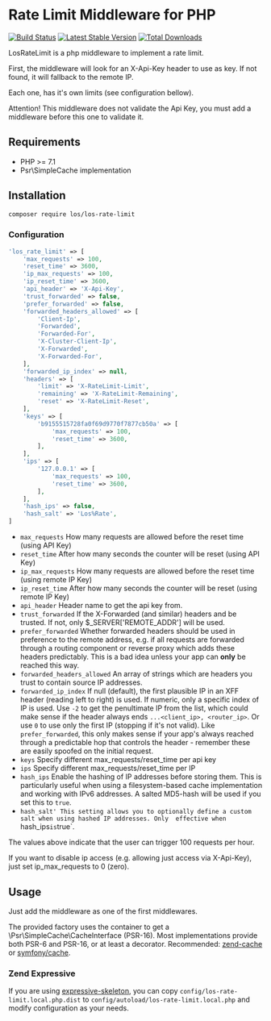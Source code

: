 # Rate Limit Middleware for PHP

[![Build Status](https://travis-ci.org/Lansoweb/LosRateLimit.svg?branch=master)](https://travis-ci.org/Lansoweb/LosRateLimit) [![Latest Stable Version](https://poser.pugx.org/los/los-rate-limit/v/stable.svg)](https://packagist.org/packages/los/los-rate-limit) [![Total Downloads](https://poser.pugx.org/los/los-rate-limit/downloads.svg)](https://packagist.org/packages/los/los-rate-limit)

LosRateLimit is a php middleware to implement a rate limit.

First, the middleware will look for an X-Api-Key header to use as key. If not found, it will fallback to the remote IP.

Each one, has it's own limits (see configuration bellow).

Attention! This middleware does not validate the Api Key, you must add a middleware before this one to validate it.

## Requirements

* PHP >= 7.1
* Psr\SimpleCache implementation

## Installation

```bash
composer require los/los-rate-limit
```

### Configuration
```php
'los_rate_limit' => [
    'max_requests' => 100,
    'reset_time' => 3600,
    'ip_max_requests' => 100,
    'ip_reset_time' => 3600,
    'api_header' => 'X-Api-Key',
    'trust_forwarded' => false,
    'prefer_forwarded' => false,
    'forwarded_headers_allowed' => [
        'Client-Ip',
        'Forwarded',
        'Forwarded-For',
        'X-Cluster-Client-Ip',
        'X-Forwarded',
        'X-Forwarded-For',
    ],
    'forwarded_ip_index' => null,
    'headers' => [
        'limit' => 'X-RateLimit-Limit',
        'remaining' => 'X-RateLimit-Remaining',
        'reset' => 'X-RateLimit-Reset',
    ],
    'keys' => [
        'b9155515728fa0f69d9770f7877cb50a' => [
            'max_requests' => 100,
            'reset_time' => 3600,
        ],
    ],
    'ips' => [
        '127.0.0.1' => [
            'max_requests' => 100,
            'reset_time' => 3600,
        ],
    ],
    'hash_ips' => false,
    'hash_salt' => 'Los%Rate',
]
```

* `max_requests` How many requests are allowed before the reset time (using API Key)
* `reset_time` After how many seconds the counter will be reset (using API Key)
* `ip_max_requests` How many requests are allowed before the reset time (using remote IP Key)
* `ip_reset_time` After how many seconds the counter will be reset (using remote IP Key)
* `api_header` Header name to get the api key from.
* `trust_forwarded` If the X-Forwarded (and similar) headers and be trusted. If not, only $_SERVER['REMOTE_ADDR'] will be used.
* `prefer_forwarded` Whether forwarded headers should be used in preference to the remote address, e.g. if all requests are forwarded through a routing component or reverse proxy which adds these headers predictably. This is a bad idea unless your app can **only** be reached this way.
* `forwarded_headers_allowed` An array of strings which are headers you trust to contain source IP addresses.
* `forwarded_ip_index` If null (default), the first plausible IP in an XFF header (reading left to right) is used. If numeric, only a specific index of IP is used. Use `-2` to get the penultimate IP from the list, which could make sense if the header always ends `...<client_ip>, <router_ip>`. Or use `0` to use only the first IP (stopping if it's not valid). Like `prefer_forwarded`, this only makes sense if your app's always reached through a predictable hop that controls the header - remember these are easily spoofed on the initial request.
* `keys` Specify different max_requests/reset_time per api key
* `ips` Specify different max_requests/reset_time per IP
* `hash_ips` Enable the hashing of IP addresses before storing them. This is particularly useful when using a 
  filesystem-based cache implementation and working with IPv6 addresses. A salted MD5-hash will be used if you set 
  this to `true`.
* `hash_salt' This setting allows you to optionally define a custom salt when using hashed IP addresses. Only 
  effective when `hash_ips` is `true`.

The values above indicate that the user can trigger 100 requests per hour.

If you want to disable ip access (e.g. allowing just access via X-Api-Key), just set ip_max_requests to 0 (zero).

## Usage

Just add the middleware as one of the first middlewares.

The provided factory uses the container to get a \Psr\SimpleCache\CacheInterface (PSR-16). 
Most implementations provide both PSR-6 and PSR-16, or at least a decorator.
Recommended: [zend-cache](https://github.com/laminas/laminas-cache) or [symfony/cache](https://github.com/symfony/cache).

### Zend Expressive

If you are using [expressive-skeleton](https://github.com/mezzio/mezzio-skeleton),
you can copy `config/los-rate-limit.local.php.dist` to
`config/autoload/los-rate-limit.local.php` and modify configuration as your needs.
